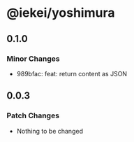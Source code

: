 # @iekei/yoshimura

## 0.1.0

### Minor Changes

- 989bfac: feat: return content as JSON

## 0.0.3

### Patch Changes

- Nothing to be changed
